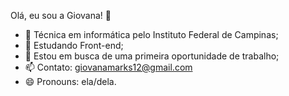 
Olá, eu sou a Giovana! 👋

- 🔭 Técnica em informática pelo Instituto Federal de Campinas;
- 🌱 Estudando Front-end;
- 💬  Estou em busca de uma primeira oportunidade de trabalho;
- 📫 Contato: giovanamarks12@gmail.com
- 😄 Pronouns: ela/dela.


